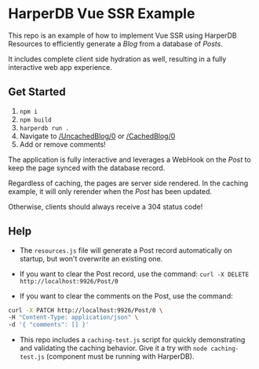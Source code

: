 # HarperDB Vue SSR Example

This repo is an example of how to implement Vue SSR using HarperDB Resources to efficiently generate a _Blog_ from a database of _Posts_.

It includes complete client side hydration as well, resulting in a fully interactive web app experience.

## Get Started

1. `npm i`
2. `npm build`
3. `harperdb run .`
4. Navigate to [/UncachedBlog/0](http://localhost:9926/UncachedBlog/0) or [/CachedBlog/0](http://localhost:9926/CachedBlog/0)
5. Add or remove comments!

The application is fully interactive and leverages a WebHook on the _Post_ to keep the page synced with the database record.

Regardless of caching, the pages are server side rendered. In the caching example, it will only rerender when the _Post_ has been updated.

Otherwise, clients should always receive a 304 status code!

## Help

- The `resources.js` file will generate a Post record automatically on startup, but won't overwrite an existing one.

- If you want to clear the Post record, use the command: `curl -X DELETE http://localhost:9926/Post/0`

- If you want to clear the comments on the Post, use the command:

```sh
curl -X PATCH http://localhost:9926/Post/0 \
-H "Content-Type: application/json" \
-d '{ "comments": [] }'
```

- This repo includes a `caching-test.js` script for quickly demonstrating and validating the caching behavior. Give it a try with `node caching-test.js` (component must be running with HarperDB).
